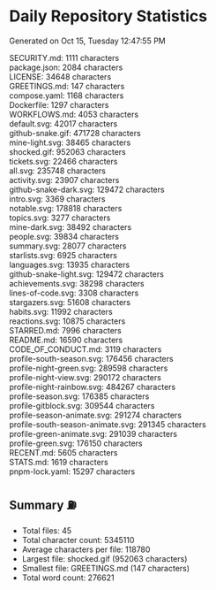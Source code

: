 # Daily Repository Statistics 
Generated on Oct 15, Tuesday 12:47:55 PM  

SECURITY.md: 1111 characters  
package.json: 2084 characters  
LICENSE: 34648 characters  
GREETINGS.md: 147 characters  
compose.yaml: 1168 characters  
Dockerfile: 1297 characters  
WORKFLOWS.md: 4053 characters  
default.svg: 42017 characters  
github-snake.gif: 471728 characters  
mine-light.svg: 38465 characters  
shocked.gif: 952063 characters  
tickets.svg: 22466 characters  
all.svg: 235748 characters  
activity.svg: 23907 characters  
github-snake-dark.svg: 129472 characters  
intro.svg: 3369 characters  
notable.svg: 178818 characters  
topics.svg: 3277 characters  
mine-dark.svg: 38492 characters  
people.svg: 39834 characters  
summary.svg: 28077 characters  
starlists.svg: 6925 characters  
languages.svg: 13935 characters  
github-snake-light.svg: 129472 characters  
achievements.svg: 38298 characters  
lines-of-code.svg: 3308 characters  
stargazers.svg: 51608 characters  
habits.svg: 11992 characters  
reactions.svg: 10875 characters  
STARRED.md: 7996 characters  
README.md: 16590 characters  
CODE_OF_CONDUCT.md: 3119 characters  
profile-south-season.svg: 176456 characters  
profile-night-green.svg: 289598 characters  
profile-night-view.svg: 290172 characters  
profile-night-rainbow.svg: 484267 characters  
profile-season.svg: 176385 characters  
profile-gitblock.svg: 309544 characters  
profile-season-animate.svg: 291274 characters  
profile-south-season-animate.svg: 291345 characters  
profile-green-animate.svg: 291039 characters  
profile-green.svg: 176150 characters  
RECENT.md: 5605 characters  
STATS.md: 1619 characters  
pnpm-lock.yaml: 15297 characters  

## Summary ⛽  
- Total files: 45  
- Total character count: 5345110  
- Average characters per file: 118780  
- Largest file: shocked.gif (952063 characters)  
- Smallest file: GREETINGS.md (147 characters)  
- Total word count: 276621  
